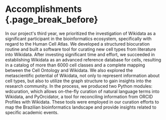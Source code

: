 # Accomplishments {.page_break_before}

In our project's third year, we prioritized the investigation of Wikidata as a significant participant in the bioinformatics ecosystem, specifically with regard to the Human Cell Atlas.
We developed a structured biocuration routine and built a software tool for curating new cell types from literature into Wikidata.
After investing significant time and effort, we succeeded in establishing Wikidata as an advanced reference database for cells, resulting in a catalog of more than 6000 cell classes and a complete mapping between the Cell Ontology and Wikidata.
We also explored the metascientific potential of Wikidata, not only to represent information about cell types, but also to utilize the graph structure to gain insights into the research community.
In the process, we produced two Python modules: wdcuration, which allows on-the-fly curation of natural language terms into Wikidata, and PyOrcidator, a tool for reconciling information from ORCID Profiles with Wikidata.
These tools were employed in our curation efforts to map the Brazilian bioinformatics landscape and provide insights related to specific academic events.


